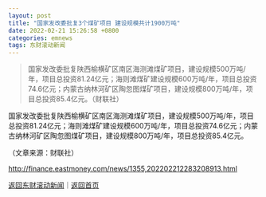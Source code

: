 ```yaml
---
layout: post
title: "国家发改委批复3个煤矿项目 建设规模共计1900万吨"
date: 2022-02-21 15:26:58 +0800
categories: emnews
tags: 东财滚动新闻
---
```

> 国家发改委批复陕西榆横矿区南区海测滩煤矿项目，建设规模500万吨/年，项目总投资81.24亿元；海则滩煤矿建设规模600万吨/年，项目总投资74.6亿元；内蒙古纳林河矿区陶忽图煤矿项目，建设规模800万吨/年，项目总投资85.4亿元。（财联社）

<p>国家发改委批复陕西榆横矿区南区海测滩煤矿项目，建设规模500万吨/年，项目总投资81.24亿元；海则滩煤矿建设规模600万吨/年，项目总投资74.6亿元；内蒙古纳林河矿区陶忽图煤矿项目，建设规模800万吨/年，项目总投资85.4亿元。</p><p class="em_media">（文章来源：财联社）</p>

<http://finance.eastmoney.com/news/1355,202202212283208913.html>

[返回东财滚动新闻](//finews.withounder.com/emnews/)｜[返回首页](//finews.withounder.com/)